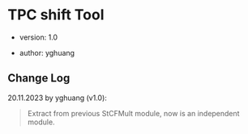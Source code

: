 # TPC shift Tool

* version: 1.0

* author: yghuang

## Change Log

20.11.2023 by yghuang (v1.0):

> Extract from previous StCFMult module, now is an independent module.